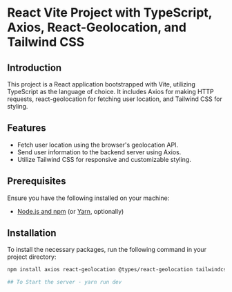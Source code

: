 # React Vite Project with TypeScript, Axios, React-Geolocation, and Tailwind CSS

## Introduction

This project is a React application bootstrapped with Vite, utilizing TypeScript as the language of choice. It includes Axios for making HTTP requests, react-geolocation for fetching user location, and Tailwind CSS for styling.

## Features

- Fetch user location using the browser's geolocation API.
- Send user information to the backend server using Axios.
- Utilize Tailwind CSS for responsive and customizable styling.

## Prerequisites

Ensure you have the following installed on your machine:

- [Node.js and npm](https://nodejs.org/) (or [Yarn](https://yarnpkg.com/), optionally)

## Installation

To install the necessary packages, run the following command in your project directory:

```bash
npm install axios react-geolocation @types/react-geolocation tailwindcss @types/tailwindcss

## To Start the server - yarn run dev